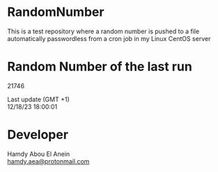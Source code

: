 # RandomNumber    
This is a test repository where a random number is pushed to a file automatically passwordless from a cron job in my Linux CentOS server    
# Random Number of the last run   
21746
      
Last update (GMT +1)    
12/18/23 18:00:01
# Developer    
Hamdy Abou El Anein   
hamdy.aea@protonmail.com
